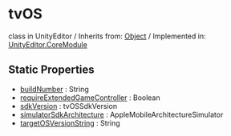 # tvOS
class in UnityEditor
 / Inherits from: <a href="https://docs.unity3d.com/6000.0/Documentation/ScriptReference/Object.html">Object</a> / Implemented in: <a href="https://docs.unity3d.com/6000.0/Documentation/ScriptReference/UnityEditor.CoreModule.html">UnityEditor.CoreModule</a>
## Static Properties
- <a href="https://docs.unity3d.com/6000.0/Documentation/ScriptReference/tvOS-buildNumber.html">buildNumber</a> : String
- <a href="https://docs.unity3d.com/6000.0/Documentation/ScriptReference/tvOS-requireExtendedGameController.html">requireExtendedGameController</a> : Boolean
- <a href="https://docs.unity3d.com/6000.0/Documentation/ScriptReference/tvOS-sdkVersion.html">sdkVersion</a> : tvOSSdkVersion
- <a href="https://docs.unity3d.com/6000.0/Documentation/ScriptReference/tvOS-simulatorSdkArchitecture.html">simulatorSdkArchitecture</a> : AppleMobileArchitectureSimulator
- <a href="https://docs.unity3d.com/6000.0/Documentation/ScriptReference/tvOS-targetOSVersionString.html">targetOSVersionString</a> : String
